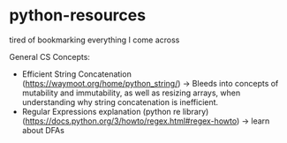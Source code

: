 # python-resources

tired of bookmarking everything I come across

General CS Concepts:
- Efficient String Concatenation (https://waymoot.org/home/python_string/)
-> Bleeds into concepts of mutability and immutability, as well as resizing arrays, when understanding why string concatenation is inefficient.
- Regular Expressions explanation (python re library) (https://docs.python.org/3/howto/regex.html#regex-howto) -> learn about DFAs

